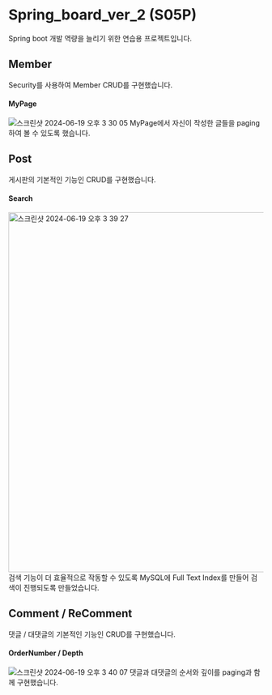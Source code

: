 # Spring_board_ver_2 (S05P)

Spring boot 개발 역량을 늘리기 위한 연습용 프로젝트입니다.

## Member

Security를 사용하여 Member CRUD를 구현했습니다.

#### MyPage
![스크린샷 2024-06-19 오후 3 30 05](https://github.com/S05p/spring_board_ver2/assets/121417498/01fbfc4f-cf32-4308-865c-49160f87ca07)
MyPage에서 자신이 작성한 글들을 paging하여 볼 수 있도록 했습니다.

## Post

게시판의 기본적인 기능인 CRUD를 구현했습니다.

#### Search
<img width="711" alt="스크린샷 2024-06-19 오후 3 39 27" src="https://github.com/S05p/spring_board_ver2/assets/121417498/c8d50b80-7bf3-465b-9df5-d86940ba1a3c">
검색 기능이 더 효율적으로 작동할 수 있도록 MySQL에 Full Text Index를 만들어 검색이 진행되도록 만들었습니다.

## Comment / ReComment

댓글 / 대댓글의 기본적인 기능인 CRUD를 구현했습니다.

#### OrderNumber / Depth
![스크린샷 2024-06-19 오후 3 40 07](https://github.com/S05p/spring_board_ver2/assets/121417498/8e07b978-e9d6-462b-bbea-018eedc9b38f)
댓글과 대댓글의 순서와 깊이를 paging과 함께 구현했습니다.